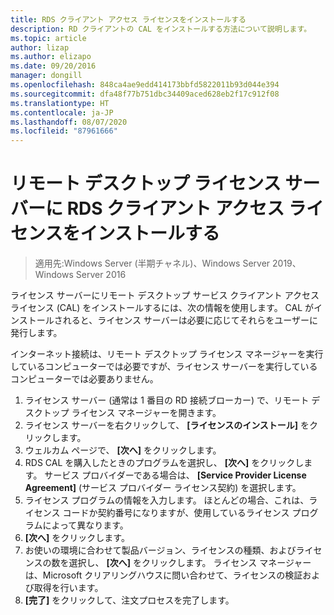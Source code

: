 ```yaml
---
title: RDS クライアント アクセス ライセンスをインストールする
description: RD クライアントの CAL をインストールする方法について説明します。
ms.topic: article
author: lizap
ms.author: elizapo
ms.date: 09/20/2016
manager: dongill
ms.openlocfilehash: 848ca4ae9edd414173bbfd5822011b93d044e394
ms.sourcegitcommit: dfa48f77b751dbc34409aced628eb2f17c912f08
ms.translationtype: HT
ms.contentlocale: ja-JP
ms.lasthandoff: 08/07/2020
ms.locfileid: "87961666"
---
```

# <a name="install-rds-client-access-licenses-on-the-remote-desktop-license-server"></a>リモート デスクトップ ライセンス サーバーに RDS クライアント アクセス ライセンスをインストールする

>適用先:Windows Server (半期チャネル)、Windows Server 2019、Windows Server 2016

ライセンス サーバーにリモート デスクトップ サービス クライアント アクセス ライセンス (CAL) をインストールするには、次の情報を使用します。 CAL がインストールされると、ライセンス サーバーは必要に応じてそれらをユーザーに発行します。

インターネット接続は、リモート デスクトップ ライセンス マネージャーを実行しているコンピューターでは必要ですが、ライセンス サーバーを実行しているコンピューターでは必要ありません。

1. ライセンス サーバー (通常は 1 番目の RD 接続ブローカー) で、リモート デスクトップ ライセンス マネージャーを開きます。
2. ライセンス サーバーを右クリックして、 **[ライセンスのインストール]** をクリックします。
3. ウェルカム ページで、 **[次へ]** をクリックします。
4. RDS CAL を購入したときのプログラムを選択し、 **[次へ]** をクリックします。 サービス プロバイダーである場合は、 **[Service Provider License Agreement]** (サービス プロバイダー ライセンス契約) を選択します。
5. ライセンス プログラムの情報を入力します。 ほとんどの場合、これは、ライセンス コードか契約番号になりますが、使用しているライセンス プログラムによって異なります。
6. **[次へ]** をクリックします。
7. お使いの環境に合わせて製品バージョン、ライセンスの種類、およびライセンスの数を選択し、 **[次へ]** をクリックします。 ライセンス マネージャーは、Microsoft クリアリングハウスに問い合わせて、ライセンスの検証および取得を行います。
8.  **[完了]** をクリックして、注文プロセスを完了します。